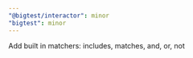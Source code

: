 ```yaml
---
"@bigtest/interactor": minor
"bigtest": minor
---
```


Add built in matchers: includes, matches, and, or, not
